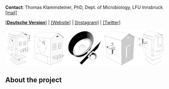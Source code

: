<a name="english"></a>

**Contact**: Thomas Klammsteiner, PhD, Dept. of Microbiology, LFU Innsbruck [[mail]](mailto:thomas.klammsteiner@uibk.ac.at)  

[[**Deutsche Version**]](#deutsch) | 
[[Website]](https://www.fromwastetofeed.com) | 
[[Instagram]](https://www.instagram.com/fromwastetofeed) | 
[[Twitter]](https://www.twitter.com/fromwastetofeed)  

![picture of rearing unit model](/media/rearing_unit.png)  

## About the project
<html>
 <head>
    <style>
    {
        box-sizing: border-box;
    }
    /* Set additional styling options for the columns*/
    .column {
    float: left;
    width: 50%;
    }

    .row:after {
    content: "";
    display: table;
    clear: both;
    }
    </style>
 </head>
 <body>
  <div class="row">
   <div class="column"> 
    <p style="text-align:justify">
	Within this project, we organized a series of workshops open for all people interested in the use of insects as an approach for waste degradation and animal feed production. Participation and all necessary materials were free of charge and funded by a FWF Top Citizen Science grant. The workshop participants were invited to build their own black solider fly rearing unit out of laser-cut wood. For approx. three weeks, this rearing unit served as home for 200 larvae. The larvae living in these units were allowed to feed on biowaste, continue their development, produce valuable fertilzer, and ultimately wander out of the box into the attached collection container to find a dry and quite place for pupation. After this experiment, participants were able to reuse their houses for decoration or as an alternative container for their biowaste.  
	During the home trial, citizen scientists were instructed to take notes on the type and amount of waste they used to feed their larvae by using the provided electronic precision scale. When approaching the end of the larval stage, participants were able to evaluate the pupation success and to determine the produced larval biomass by weighing the pupae that moved out of the box into the collection container. After completing the experiment, the collected data together with basic information about the experimental environment were delivered to us for further analysis. 
	In a follow-up project funded by the Tiroler Wissenschaftsförderung (TWF), data and samples collected from the Citizen Scientists were further analyzed and the resulting findings were summarized in a freely accessible web application: 
	<a href="https://tklammsteiner.shinyapps.io/cohmila-app"><p style="font-size:30pt; font-family: 'bree serif'; text-align:center; color:#fed4d4ff;"><b>COHMILA</b></p></a>  
	</p>
   </div>
  <div class="column">
   <img src="https://s10.gifyu.com/images/cohmila.gif" alt="COHMILA animation">
  </div>
</div> 
</body>
</html>

## Aims
- Involve the broad public in scientific research
- Allow people to get in contact with insects and learn from specialists about the insect's development and potential
- Counteract the negative prejudice and fear towards insects
- Collect and evaluate data produced by a large group workshop participants to create high-quality research

## Materials
Here you can freely download all necessary files and information material to conduct your own “**Six-legged Livestock**” workshop:

1. [Poster](https://www.dropbox.com/s/02p3c9d23oh5nm7/1_poster.pdf?dl=0) of the 5th Austrian Citizen Science Conference (German)  
1. [Workshop flyer](https://www.dropbox.com/s/t367257m9sguqma/2_flyer.pdf?dl=0) (German)  
1. [Brochure](https://www.dropbox.com/s/h0dk3zi81zin2gw/3_brochure.pdf?dl=0) for school teaching (German)  
1. [Laboratory journal](https://www.dropbox.com/s/8xeordzdihpewub/4_lab_journal.pdf?dl=0) for documenting the experiment  
1. [List of materials](https://www.dropbox.com/s/k7nxzl94hr6ze4a/5_list_of_materials.png?dl=0)  
1. [Overview lasercut plans](https://www.dropbox.com/s/1xwq37xsvtjjtep/6_overview_lasercut_plans.pdf?dl=0) (for 4 mm MDF panels)  
    - [File 1](https://www.dropbox.com/s/ui8u4twme6z1h9d/7_lasercut_plans_file_1.rld?dl=0) (.rld format)  
    - [File 2](https://www.dropbox.com/s/9n882jxo1xgxiw1/8_lasercut_plans_file_2.rld?dl=0) (.rld format)  
1. [Assembly instructions](https://www.dropbox.com/s/sqx61zmx1kdsc4a/9_assembly_instructions.png?dl=0)  

Download the [full package as .zip file](https://www.dropbox.com/s/3snub3kv7nm1rqo/sixleggedlivestock_materials.zip?dl=0) (ca. 10 mb)  

Publication describing the concept of the school workshops: [*Sustainability*, 12(22), 9574, 2020](https://doi.org/10.3390/su12229574)  

## Past workshop dates
- **1<sup>st</sup> public workshop**. [Spielraum Fablab](http://fablab.spielraumfueralle.at/). 21.05.2019  
- **2<sup>nd</sup> public workshop**. [Spielraum Fablab](http://fablab.spielraumfueralle.at/). 18.06.2019  
- **3<sup>rd</sup> public workshop**. [Spielraum Fablab](http://fablab.spielraumfueralle.at/). 25.07.2019  
- **4<sup>th</sup> public workshop**. Department of Microbiology. 29.07.2019  
- **5<sup>th</sup> public workshop**. Department of Microbiology. 10.09.2019  


- **1<sup>st</sup> school workshop**. Ferrari Schule Innsbruck. 14.01.2019  
- **2<sup>nd</sup> school workshop**. Ferrari Schule Innsbruck. 15.01.2019  
- **3<sup>rd</sup> school workshop**. Franziskaner Gymnasium Hall. 18.02.2019  
- **4<sup>th</sup> school workshop**. PORG Volders. 25.02.2019  
- **5<sup>th</sup> school workshop**. BAfEP Innsbruck. 24.09.2019  

## Acknowledgements
Involved people: Andreas Walter, Carina D. Heussler, Magdalena Gaßner, Markus Schermer, Heinrich Pan, Suzanne Kapelari, Heribert Insam. The project was funded by the Austrian Science Fund (TCS48) and the Tiroler Wissenschaftsförderung (TWF). Thanks also go to [Spielraum FabLab Innsbruck](https://www.fablab.spielraumfueralle.at) for their support in designing the rearing system.

<br/>

***

<br/>

# <a name="deutsch"></a><a href="https://tklammsteiner.github.io/sixleggedlivestock/">Six-legged livestock</a>

**Kontakt**: Thomas Klammsteiner, PhD, Inst. für Mikrobiologie, LFU Innsbruck [[mail]](mailto:thomas.klammsteiner@uibk.ac.at)  

[[**English version**]](#english) | 
[[Website]](https://www.fromwastetofeed.com) | 
[[Instagram]](https://www.instagram.com/fromwastetofeed) | 
[[Twitter]](https://www.twitter.com/fromwastetofeed)  

![picture of rearing unit model](/media/rearing_unit.png)  

## Über das Projekt
<html>
 <head>
    <style>
    {
        box-sizing: border-box;
    }
    /* Set additional styling options for the columns*/
    .column {
    float: left;
    width: 50%;
    }

    .row:after {
    content: "";
    display: table;
    clear: both;
    }
    </style>
 </head>
 <body>
  <div class="row">
   <div class="column"> 
    <p style="text-align:justify">
	Im Rahmen dieses Projekts organisierten wir eine Reihe von Workshops für alle, die sich für die Nutzung von Insekten als Mittel zur Abfallverwertung und Tierfutterproduktion interessieren. Die Workshop-TeilnehmerInnen waren eingeladen, ihre eigene Aufzuchtanlage für Larven der Schwarzen Soldatenfliege aus lasergeschnittenem Holz zu bauen. Etwa drei Wochen lang diente diese Aufzuchtstation als Zuhause für 200 Larven. Die darin lebenden Larven durften sich von Bioabfällen ernähren, sich weiterentwickeln, wertvollen Dünger produzieren und schließlich aus der Box in den angeschlossenen Sammelbehälter wandern, um dort einen trockenen und ruhigen Platz zum Verpuppen zu finden. Nach diesem Experiment konnten die TeilnehmerInnen ihre Häuser zur Dekoration oder als alternativen Behälter für ihren Bioabfall wiederverwenden.  

	Während des Hausversuchs wurden die teilnehmenden Citizen Scientists beauftragt, die Art und Menge der Abfälle, die sie zur Fütterung ihrer Larven verwendeten, mit Hilfe der mitgelieferten elektronischen Feinwaage zu dokumentieren. Gegen Ende des Larvenstadiums konnten die TeilnehmerInnen den Erfolg der Verpuppung bewerten und die erzeugte Larvenbiomasse bestimmen, indem sie die Puppen, die aus der Box in den Sammelbehälter wanderten, wogen. Nach Abschluss des Experiments wurden die gesammelten Daten zusammen mit grundlegenden Informationen über die Versuchsumgebung zur weiteren Analyse an uns übermittelt.

	In einem weiterführenden Projekt gefördert von der Tiroler Wissenschaftsförderung (TWF) wurden gesammelte Daten und Proben der Citizen Scientists weiter analysiert und die daraus resultierenden Ergebnisse in einer frei zugänglichen Web-Applikation zusammengefasst: 
	<a href="https://tklammsteiner.shinyapps.io/cohmila-app"><p style="font-size:30pt; font-family:'bree serif'; text-align:center; color:#fed4d4ff;"><b>COHMILA</b></p></a>
    </p>
   </div>
  <div class="column">
   <img src="https://s10.gifyu.com/images/cohmila.gif" alt="COHMILA animation">
  </div>
</div> 
</body>
</html>

## Ziele
- Die breite Öffentlichkeit in die wissenschaftliche Forschung einbeziehen
- Menschen die Möglichkeit geben, mit Insekten in Kontakt zu kommen und von Fachleuten etwas über die Entwicklung und das Potenzial der Insekten zu erfahren
- Den negativen Vorurteilen und Ängsten gegenüber Insekten entgegenwirken
- Sammeln und Auswerten von Daten, die von einer großen Gruppe von Workshop-TeilnehmerInnen produziert werden, um qualitativ hochwertige Forschung zu betreiben

## Materialien
Hier können kostenlos und frei zugänglich alle nötigen Materialien zur Durchführung eines “**Six-legged Livestock**” Workshops heruntergeladen werden:  

1. [Poster](https://www.dropbox.com/s/l256xpe82j7w81k/1_poster.pdf?dl=0) der 5. Österreichischen Citizen Science Konferenz  
1. [Workshop Flyer](https://www.dropbox.com/s/g3tdvstj5jno69y/2_flyer.pdf?dl=0)  
1. [Broschüre](https://www.dropbox.com/s/5dzmlv61iucl39y/3_brosch%C3%BCre_schulunterricht.pdf?dl=0) für den Schulunterricht  
1. [Laborjournal](https://www.dropbox.com/s/8ozr9mni8xrfa18/4_laborjournal.pdf?dl=0) für die Dokumentation des Versuchs  
1. [Materialliste](https://www.dropbox.com/s/t3hta18w6n5x6h7/5_materialliste.png?dl=0)  
1. [Übersicht Lasercut Pläne](https://www.dropbox.com/s/d9w69es2pyckb7t/6_uebersicht_lasercut_plaene.pdf?dl=0) (für 4 mm MDF Platten)  
    - [Datei 1](https://www.dropbox.com/s/fw9jqz1v7e6w62i/7_lasercut_plaene_datei_1.rld?dl=0) (.rld Format)  
    - [Datei 2](https://www.dropbox.com/s/rpsplmd3vbttwp0/8_lasercut_plaene_datei_2.rld?dl=0) (.rld Format)  
1. [Bauanleitung](https://www.dropbox.com/s/k1hk4pqbbbsdyq1/9_bauanleitung.png?dl=0)  

Lade das [gesamte Paket als .zip datei](https://www.dropbox.com/s/2y3szlw49wgcjwg/sixleggedlivestock_material.zip?dl=0) herunter (ca. 10 mb)  

Publikation zum Konzept der Schulworkshops: [*Sustainability*, 12(22), 9574, 2020](https://doi.org/10.3390/su12229574)  

## Vergangene Workshop-Termine
- **1<sup>st</sup> public workshop**. [Spielraum Fablab](http://fablab.spielraumfueralle.at/). 21.05.2019  
- **2<sup>nd</sup> public workshop**. [Spielraum Fablab](http://fablab.spielraumfueralle.at/). 18.06.2019  
- **3<sup>rd</sup> public workshop**. [Spielraum Fablab](http://fablab.spielraumfueralle.at/). 25.07.2019  
- **4<sup>th</sup> public workshop**. Department of Microbiology. 29.07.2019  
- **5<sup>th</sup> public workshop**. Department of Microbiology. 10.09.2019  


- **1<sup>st</sup> school workshop**. Ferrari Schule Innsbruck. 14.01.2019  
- **2<sup>nd</sup> school workshop**. Ferrari Schule Innsbruck. 15.01.2019  
- **3<sup>rd</sup> school workshop**. Franziskaner Gymnasium Hall. 18.02.2019  
- **4<sup>th</sup> school workshop**. PORG Volders. 25.02.2019  
- **5<sup>th</sup> school workshop**. BAfEP Innsbruck. 24.09.2019  

## Danksagung
Beteiligte Personen: Andreas Walter, Carina D. Heussler, Magdalena Gaßner, Markus Schermer, Heinrich Pan, Suzanne Kapelari, Heribert Insam. Das Projekt wurde durch den Österreichischen Wissenschaftsfonds (TCS48) sowie die Tiroler Wissenschaftsförderung (TWF) gefördert. Dank gilt auch dem [Spielraum FabLab Innsbruck](https://www.fablab.spielraumfueralle.at) für die Unterstützung beim Konzipieren des Zuchtsystems.


